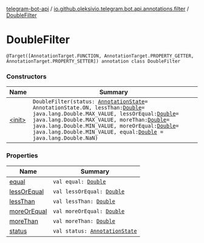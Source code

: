 [telegram-bot-api](../../index.md) / [io.github.oleksivio.telegram.bot.api.annotations.filter](../index.md) / [DoubleFilter](./index.md)

# DoubleFilter

`@Target([AnnotationTarget.FUNCTION, AnnotationTarget.PROPERTY_GETTER, AnnotationTarget.PROPERTY_SETTER]) annotation class DoubleFilter`

### Constructors

| Name | Summary |
|---|---|
| [&lt;init&gt;](-init-.md) | `DoubleFilter(status: `[`AnnotationState`](../../io.github.oleksivio.telegram.bot.api.model.annotation/-annotation-state/index.md)` = AnnotationState.ON, lessThan: `[`Double`](https://kotlinlang.org/api/latest/jvm/stdlib/kotlin/-double/index.html)` = java.lang.Double.MAX_VALUE, lessOrEqual: `[`Double`](https://kotlinlang.org/api/latest/jvm/stdlib/kotlin/-double/index.html)` = java.lang.Double.MAX_VALUE, moreThan: `[`Double`](https://kotlinlang.org/api/latest/jvm/stdlib/kotlin/-double/index.html)` = java.lang.Double.MIN_VALUE, moreOrEqual: `[`Double`](https://kotlinlang.org/api/latest/jvm/stdlib/kotlin/-double/index.html)` = java.lang.Double.MIN_VALUE, equal: `[`Double`](https://kotlinlang.org/api/latest/jvm/stdlib/kotlin/-double/index.html)` = java.lang.Double.NaN)` |

### Properties

| Name | Summary |
|---|---|
| [equal](equal.md) | `val equal: `[`Double`](https://kotlinlang.org/api/latest/jvm/stdlib/kotlin/-double/index.html) |
| [lessOrEqual](less-or-equal.md) | `val lessOrEqual: `[`Double`](https://kotlinlang.org/api/latest/jvm/stdlib/kotlin/-double/index.html) |
| [lessThan](less-than.md) | `val lessThan: `[`Double`](https://kotlinlang.org/api/latest/jvm/stdlib/kotlin/-double/index.html) |
| [moreOrEqual](more-or-equal.md) | `val moreOrEqual: `[`Double`](https://kotlinlang.org/api/latest/jvm/stdlib/kotlin/-double/index.html) |
| [moreThan](more-than.md) | `val moreThan: `[`Double`](https://kotlinlang.org/api/latest/jvm/stdlib/kotlin/-double/index.html) |
| [status](status.md) | `val status: `[`AnnotationState`](../../io.github.oleksivio.telegram.bot.api.model.annotation/-annotation-state/index.md) |
